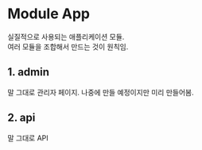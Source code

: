 # Module App

실질적으로 사용되는 애플리케이션 모듈.  
여러 모듈을 조합해서 만드는 것이 원칙임.  

## 1. admin

말 그대로 관리자 페이지. 나중에 만들 예정이지만 미리 만들어봄.

## 2. api

말 그대로 API